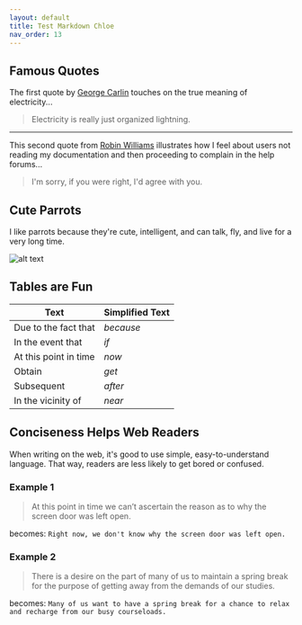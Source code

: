 ```yaml
---
layout: default
title: Test Markdown Chloe
nav_order: 13
---
```


## Famous Quotes
The first quote by [George Carlin](https://www.brainyquote.com/quotes/george_carlin_145996?src=t_funny) touches on the true meaning of electricity...

> Electricity is really just organized lightning.

---
This second quote from [Robin Williams](https://www.brainyquote.com/quotes/robin_williams_378502?src=t_funny) illustrates how I feel about users not reading my documentation and then proceeding to complain in the help forums...

> I'm sorry, if you were right, I'd agree with you.

## Cute Parrots
I like parrots because they're cute, intelligent, and can talk, fly, and live for a very long time.

![alt text](https://wereallaboutpets.com/wp-content/uploads/2019/12/Cute-Parrot-Names.jpg "Three cute parrots on a branch")

## Tables are Fun

|Text|Simplified Text|
| ---|---|
|Due to the fact that|*because*|
|In the event that|*if*|
|At this point in time|*now*|
|Obtain|*get*|
|Subsequent|*after*|
|In the vicinity of|*near*|

## Conciseness Helps Web Readers
When writing on the web, it's good to use simple, easy-to-understand language. That way, readers are less likely to get bored or confused.

### Example 1
> At this point in time we can’t ascertain the reason as to why the screen door was left open.

becomes:
`Right now, we don't know why the screen door was left open.`

### Example 2
> There is a desire on the part of many of us to maintain a spring break for the purpose of getting away from the demands of our studies.

becomes:
`Many of us want to have a spring break for a chance to relax and recharge from our busy courseloads.`

